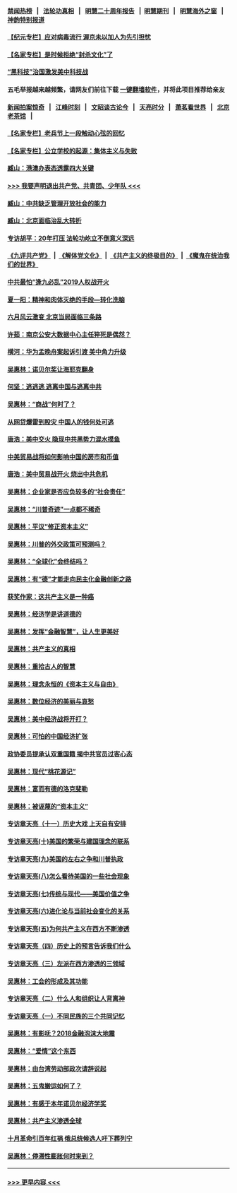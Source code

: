 #### [禁闻热榜](热点新闻.md?=0)  &nbsp;&nbsp;|&nbsp;&nbsp; [法轮功真相](https://github.com/gfw-breaker/truth/blob/master/README.md?=0) &nbsp;&nbsp;|&nbsp;&nbsp; [明慧二十周年报告](https://github.com/gfw-breaker/mh-reports/blob/master/README.md?=0) &nbsp;&nbsp;|&nbsp;&nbsp;[明慧期刊](https://github.com/gfw-breaker/mh-qikan) &nbsp;&nbsp;|&nbsp;&nbsp; [明慧海外之窗](https://github.com/gfw-breaker/mh-news/blob/master/README.md?=0) &nbsp;&nbsp;|&nbsp;&nbsp; [神韵特别报道](https://github.com/gfw-breaker/mh-news/blob/master/shenyun.md?=0)
#### [【纪元专栏】应对病毒流行 渥京未以加人为先引担忧](../pages/nsc423/n11875714.md?t=02292302) 
#### [【名家专栏】是时候拒绝“封杀文化”了](../pages/nsc423/n11814093.md?t=02292302) 
#### [“黑科技”治国激发美中科技战](../pages/nsc423/n11638056.md?t=02292302) 
#### 五毛举报越来越频繁，请网友们前往下载 [一键翻墙软件](https://github.com/gfw-breaker/ssr-accounts)，并将此项目推荐给亲友
#### [新闻拍案惊奇](https://github.com/gfw-breaker/banned-news/blob/master/pages/link4.md) &nbsp;&nbsp;|&nbsp;&nbsp; [江峰时刻](https://github.com/gfw-breaker/banned-news/blob/master/pages/link4.md) &nbsp;&nbsp;|&nbsp;&nbsp; [文昭谈古论今](https://github.com/gfw-breaker/banned-news/blob/master/pages/link4.md) &nbsp;&nbsp;|&nbsp;&nbsp; [天亮时分](https://github.com/gfw-breaker/banned-news/blob/master/pages/link4.md) &nbsp;&nbsp;|&nbsp;&nbsp; [萧茗看世界](https://github.com/gfw-breaker/banned-news/blob/master/pages/link4.md) &nbsp;&nbsp;|&nbsp;&nbsp; [北京老茶馆](https://github.com/gfw-breaker/banned-news/blob/master/pages/link4.md) &nbsp;&nbsp;|&nbsp;&nbsp; 
#### [【名家专栏】老兵节上一段触动心弦的回忆](../pages/nsc423/n11646016.md?t=02292302) 
#### [【名家专栏】公立学校的起源：集体主义与失败](../pages/nsc423/n11601833.md?t=02292302) 
#### [臧山：港澳办表态透露四大关键](../pages/nsc423/n11421628.md?t=02292302) 
#### [>>> 我要声明退出共产党、共青团、少年队 <<<](https://github.com/begood0513/goodnews/blob/master/quit/letter.md) 
#### [臧山：中共缺乏管理开放社会的能力](../pages/nsc423/n11407457.md?t=02292302) 
#### [臧山：北京面临治乱大转折](../pages/nsc423/n11406895.md?t=02292302) 
#### [专访胡平：20年打压 法轮功屹立不倒意义深远](../pages/nsc423/n11398800.md?t=02292302) 
#### [《九评共产党》](https://github.com/begood0513/9ping.md/blob/master/README.md) &nbsp;|&nbsp; [《解体党文化》](../../../../jtdwh.md/blob/master/README.md)  &nbsp;|&nbsp; [《共产主义的终极目的》](../../../../gczydzjmd.md/blob/master/README.md) &nbsp;|&nbsp; [《魔鬼在统治我们的世界》](../../../../mgztzwmdsj.md/blob/master/README.md) 
#### [中共最怕“逢九必乱”2019人权战开火](../pages/nsc423/n11385248.md?t=02292302) 
#### [夏一阳：精神和肉体灭绝的手段—转化洗脑](../pages/nsc423/n11368250.md?t=02292302) 
#### [六月风云激变 北京当局面临三条路](../pages/nsc423/n11313668.md?t=02292302) 
#### [许茹：南京公安大数据中心主任猝死是偶然？](../pages/nsc423/n11064744.md?t=02292302) 
#### [横河：华为孟晚舟案起诉引渡 美中角力升级](../pages/nsc423/n11027230.md?t=02292302) 
#### [吴惠林：诺贝尔奖让海耶克翻身](../pages/nsc423/n10890049.md?t=02292302) 
#### [何坚：逃逃逃 逃离中国与逃离中共](../pages/nsc423/n10592891.md?t=02292302) 
#### [吴惠林：“商战”何时了？](../pages/nsc423/n10573558.md?t=02292302) 
#### [从网贷爆雷到股灾 中国人的钱何处可逃](../pages/nsc423/n10572800.md?t=02292302) 
#### [唐浩：美中交火 隐现中共黑势力混水摸鱼](../pages/nsc423/n10544040.md?t=02292302) 
#### [中美贸易战将如何影响中国的房市和币值](../pages/nsc423/n10543697.md?t=02292302) 
#### [唐浩：美中贸易战开火 烧出中共危机](../pages/nsc423/n10540126.md?t=02292302) 
#### [吴惠林：企业家是否应负较多的“社会责任”](../pages/nsc423/n10535022.md?t=02292302) 
#### [吴惠林：“川普奇迹”一点都不稀奇](../pages/nsc423/n10512808.md?t=02292302) 
#### [吴惠林：平议“修正资本主义”](../pages/nsc423/n10495724.md?t=02292302) 
#### [吴惠林：川普的外交政策可预测吗？](../pages/nsc423/n10462387.md?t=02292302) 
#### [吴惠林：“全球化”会终结吗？](../pages/nsc423/n10452838.md?t=02292302) 
#### [吴惠林：有“德”才能走向民主化金融创新之路](../pages/nsc423/n10432292.md?t=02292302) 
#### [获奖作家：这共产主义是一种癌](../pages/nsc423/n10431541.md?t=02292302) 
#### [吴惠林：经济学是讲道德的](../pages/nsc423/n10398014.md?t=02292302) 
#### [吴惠林：发挥“金融智慧”，让人生更美好](../pages/nsc423/n10375019.md?t=02292302) 
#### [吴惠林：共产主义的真相](../pages/nsc423/n10351394.md?t=02292302) 
#### [吴惠林：重拾古人的智慧](../pages/nsc423/n10337691.md?t=02292302) 
#### [吴惠林：理念永恒的《资本主义与自由》](../pages/nsc423/n10316274.md?t=02292302) 
#### [吴惠林：数位经济的美丽与哀愁](../pages/nsc423/n10292946.md?t=02292302) 
#### [吴惠林：美中经济战将开打？](../pages/nsc423/n10258825.md?t=02292302) 
#### [吴惠林：可怕的中国经济扩张](../pages/nsc423/n10219147.md?t=02292302) 
#### [政协委员提承认双重国籍 揭中共官员过客心态](../pages/nsc423/n10208809.md?t=02292302) 
#### [吴惠林：现代“桃花源记”](../pages/nsc423/n10185234.md?t=02292302) 
#### [吴惠林：富而有德的洛克斐勒](../pages/nsc423/n10142264.md?t=02292302) 
#### [吴惠林：被诬蔑的“资本主义”](../pages/nsc423/n10124816.md?t=02292302) 
#### [专访章天亮（十一）历史大戏 上天自有安排](../pages/nsc423/n10094905.md?t=02292302) 
#### [专访章天亮(十)美国的繁荣与建国理念的联系](../pages/nsc423/n10094899.md?t=02292302) 
#### [专访章天亮(九)美国的左右之争和川普执政](../pages/nsc423/n10094889.md?t=02292302) 
#### [专访章天亮(八)怎么看待美国的一些社会现象](../pages/nsc423/n10094857.md?t=02292302) 
#### [专访章天亮(七)传统与现代——美国价值之争](../pages/nsc423/n10093140.md?t=02292302) 
#### [专访章天亮(六)进化论与当前社会变化的关系](../pages/nsc423/n10092036.md?t=02292302) 
#### [专访章天亮(五)为何共产主义在西方不断渗透](../pages/nsc423/n10083620.md?t=02292302) 
#### [专访章天亮（四）历史上的预言告诉我们什么](../pages/nsc423/n10083606.md?t=02292302) 
#### [专访章天亮（三）左派在西方渗透的三领域](../pages/nsc423/n10081115.md?t=02292302) 
#### [吴惠林：工会的形成及其功能](../pages/nsc423/n10080633.md?t=02292302) 
#### [专访章天亮（二）什么人和组织让人背离神](../pages/nsc423/n10076637.md?t=02292302) 
#### [专访章天亮（一）不同民族的三个共同记忆](../pages/nsc423/n10074188.md?t=02292302) 
#### [吴惠林：有影呒？2018金融泡沫大地震](../pages/nsc423/n10040534.md?t=02292302) 
#### [吴惠林：“爱情”这个东西](../pages/nsc423/n10019423.md?t=02292302) 
#### [吴惠林：由台湾劳动部政次请辞说起](../pages/nsc423/n9979679.md?t=02292302) 
#### [吴惠林：五鬼搬运如何了？](../pages/nsc423/n9925338.md?t=02292302) 
#### [吴惠林：有感于本年诺贝尔经济学奖](../pages/nsc423/n9871883.md?t=02292302) 
#### [吴惠林：共产主义渗透全球](../pages/nsc423/n9812748.md?t=02292302) 
#### [十月革命引百年红祸 俄总统候选人吁下葬列宁](../pages/nsc423/n9810182.md?t=02292302) 
#### [吴惠林：停滞性膨胀何时来到？](../pages/nsc423/n9764136.md?t=02292302) 

----
#### [ >>> 更早内容 <<< ](../indexes/nsc423-earlier.md)
